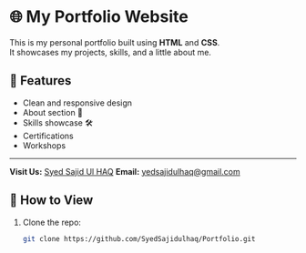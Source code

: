 # 🌐 My Portfolio Website

This is my personal portfolio built using **HTML** and **CSS**.  
It showcases my projects, skills, and a little about me.

## 🚀 Features
- Clean and responsive design  
- About section 👤  
- Skills showcase 🛠  
- Certifications
- Workshops 
  
---
**Visit Us:** [Syed Sajid Ul HAQ](https://syedsajidulhaq.github.io/Portfolio/) 
**Email:** [yedsajidulhaq@gmail.com](mailto:syedsajidulhaq@gmail.com)

## 📂 How to View
1. Clone the repo:
   ```bash
   git clone https://github.com/SyedSajidulhaq/Portfolio.git
